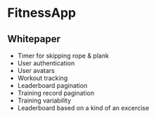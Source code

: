 # FitnessApp

## Whitepaper
- Timer for skipping rope & plank
- User authentication 
- User avatars
- Workout tracking
- Leaderboard pagination
- Training record pagination
- Training variability 
- Leaderboard based on a kind of an excercise
